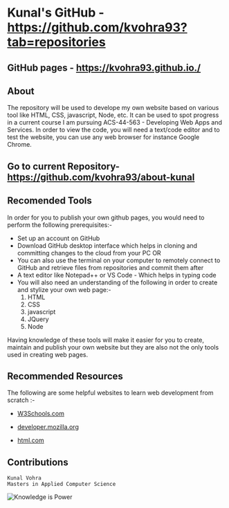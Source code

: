 # Kunal's GitHub - https://github.com/kvohra93?tab=repositories
## GitHub pages - https://kvohra93.github.io./ 
  
## About
The repository will be used to develope my own website based on various tool like HTML, CSS, javascript, Node, etc. It can be used to spot progress in a current course I am pursuing ACS-44-563 - Developing Web Apps and Services. In order to view the code, you will need a text/code editor and to test the website, you can use any web browser for instance Google Chrome.

## Go to current Repository- https://github.com/kvohra93/about-kunal

## Recomended Tools
In order for you to publish your own github pages, you would need to perform the following prerequisites:-
  * Set up an account on GitHub
  * Download GitHub desktop interface which helps in cloning and committing changes to the cloud from your PC
  OR
  * You can also use the terminal on your computer to remotely connect to GitHub and retrieve files from repositories and commit them after            
  * A text editor like Notepad++ or VS Code - Which helps in typing code
  * You will also need an understanding of the following in order to create and stylize your own web page:-
    1. HTML
    2. CSS
    3. javascript
    4. JQuery
    5. Node

Having knowledge of these tools will make it easier for you to create, maintain and publish your own website but they are also not the only tools used in creating web pages.

## Recommended Resources
  The following are some helpful websites to learn web development from scratch :-

   * [W3Schools.com](https://www.w3schools.com/)

   * [developer.mozilla.org](https://developer.mozilla.org/en-US/docs/Learn/Getting_started_with_the_web)

   * [html.com](https://html.com/)


 ## Contributions
    Kunal Vohra
    Masters in Applied Computer Science
    
  ![Knowledge is Power](https://i.pinimg.com/originals/38/62/dd/3862dd43c21e598105cc5f8ad1e51043.png)    


